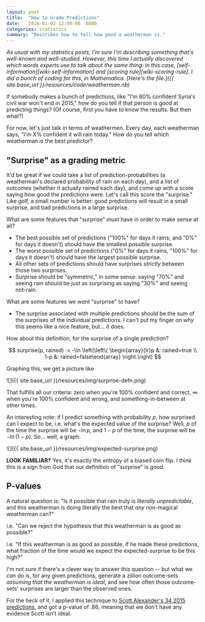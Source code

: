 ```yaml
---
layout: post
title:  "How to Grade Predictions"
date:   2016-01-02 12:00:00 -0800
categories: statistics
summary: "Describes how to tell how good a weatherman is."
---
```


<i>
  As usual with my statistics posts, I'm sure I'm describing something that's well-known and well-studied. However, this time I actually discovered which words experts use to talk about the same thing: in this case, [self-information][wiki-self-information] and [scoring rule][wiki-scoring-rule].
</i>

<i>
  I did a bunch of coding for this, in Mathematica. [Here's the file.]({{ site.base_url }}/resources/code/weatherman.nb)
</i>

If somebody makes a bunch of predictions, like "I'm 80% confident Syria's civil war won't end in 2015," how do you tell if that person is good at predicting things? (Of course, first you have to know the results. But then what?)

For now, let's just talk in terms of weathermen. Every day, each weatherman says, "I'm X% confident it will rain today." How do you tell which weatherman is the best predictor?

"Surprise" as a grading metric
------------------------------

It'd be great if we could take a list of prediction-probabilities (a weatherman's declared probability of rain on each day), and a list of outcomes (whether it actually rained each day), and come up with a score saying how good the predictions were. Let's call this score the "surprise." Like golf, a small number is better: good predictions will result in a small surprise, and bad predictions in a large surprise.

What are some features that "surprise" *must* have in order to make sense at all?

- The best possible set of predictions ("100%" for days it rains, and "0%" for days it doesn't) should have the smallest possible surprise.
- The worst possible set of predictions ("0%" for days it rains, "100%" for days it doesn't) should have the largest possible surprise.
- All other sets of predictions should have surprises *strictly* between those two surprises.
- Surprise should be "symmetric," in some sense: saying "70%" and seeing rain should be just as surprising as saying "30%" and seeing not-rain.

What are some features we *want* "surprise" to have?

- The surprise associated with multiple predictions should be the sum of the surprises of the individual predictions. I can't put my finger on *why* this seems like a nice feature, but... it does.

How about this definition, for the surprise of a single prediction?

$$ surprise(p, rained) := -\ln \left(\left\{ \begin{array}{lr}p &: rained=true \\ 1-p &: rained=false\end{array} \right.\right) $$

Graphing this, we get a picture like

![]({{ site.base_url }}/resources/img/surprise-defn.png)

That fulfills all our criteria: zero when you're 100% confident and correct, $\infty$ when you're 100% confident and wrong, and something-in-between at other times.

An interesting note: if I predict something with probability $p$, how surprised can I expect to be, i.e. what's the expected value of the surprise? Well, $p$ of the time the surprise will be $-\ln p$, and $1-p$ of the time, the surprise will be $-\ln (1-p)$. So... well, a graph:

![]({{ site.base_url }}/resources/img/expected-surprise.png)

**LOOK FAMILIAR?** Yes, it's exactly the entropy of a biased coin flip. I think this is a sign from God that our definition of "surprise" is good.



P-values
--------

A natural question is: "Is it possible that rain truly is *literally unpredictable*, and this weatherman is doing literally the best that *any* non-magical weatherman can?"

i.e. "Can we reject the hypothesis that this weatherman is as good as possible?"

i.e. "If this weatherman is as good as possible, if he made these predictions, what fraction of the time would we expect the expected-surprise to be this high?"

I'm not sure if there's a clever way to answer this question -- but what we *can* do is, for any given predictions, generate a zillion outcome-sets *assuming that the weatherman is ideal*, and see how often those outcome-sets' surprises are larger than the observed ones.

For the heck of it, I applied this technique to [Scott Alexander's 34 2015 predictions][ssc-predictions], and got a p-value of .86, meaning that we don't have any evidence Scott isn't ideal.


[wiki-self-information]: https://en.wikipedia.org/wiki/Self-information
[wiki-scoring-rule]: https://en.wikipedia.org/wiki/Scoring_rule
[ssc-predictions]: http://slatestarcodex.com/2016/01/02/2015-predictions-calibration-results